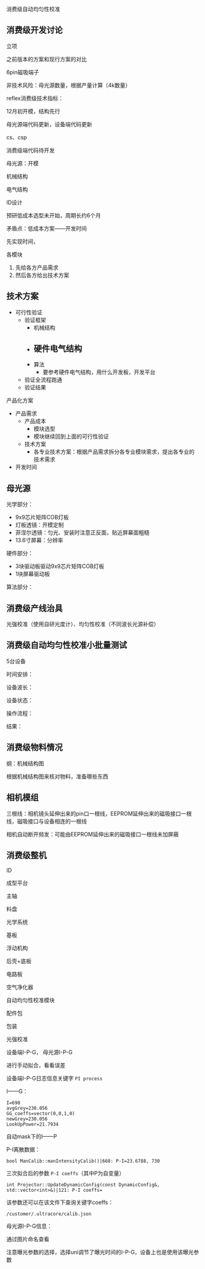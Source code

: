消费级自动均匀性校准

## 消费级开发讨论

立项

之前版本的方案和现行方案的对比

6pin磁吸端子

非技术风险：母光源数量，根据产量计算（4k数量）

reflex消费级技术指标：

12月初开模，结构先行

母光源端代码更新，设备端代码更新

cs、csp

消费级端代码待开发

母光源：开模

机械结构

电气结构

ID设计

预研低成本选型未开始，周期长约6个月

矛盾点：低成本方案——开发时间

先实现时间，

各模块

1. 先给各方产品需求
2. 然后各方给出技术方案





## 技术方案

- 可行性验证
  - 验证框架
    - 机械结构
    - 硬件电气结构
      - 
    - 算法
      - 要参考硬件电气结构，用什么开发板，开发平台
  - 验证全流程跑通
  - 验证结果

产品化方案

- 产品需求
  - 产品成本
    - 模块选型
    - 模块继续回到上面的可行性验证
  - 技术方案
    - 各专业技术方案：根据产品需求拆分各专业模块需求，提出各专业的技术需求
- 开发时间





## 母光源

光学部分：

- 9x9芯片矩阵COB灯板
- 灯板透镜：开模定制
- 菲涅尔透镜：匀光、安装时注意正反面，贴近屏幕面粗糙
- 13.6寸屏幕：分辨率

硬件部分：

- 3块驱动板驱动9x9芯片矩阵COB灯板
- 1块屏幕驱动板

算法部分：



## 消费级产线治具

光强校准（使用自研光度计）、均匀性校准（不同波长光源补偿）



## 消费级自动均匀性校准小批量测试

5台设备

时间安排：

设备波长：

设备状态：

操作流程：

结果：



## 消费级物料情况

纲：机械结构图

根据机械结构图来核对物料，准备哪些东西





## 相机模组

三根线：相机镜头延伸出来的pin口一根线，EEPROM延伸出来的磁吸接口一根线，磁吸接口与设备相连的一根线

相机自动断开频发：可能由EEPROM延伸出来的磁吸接口一根线未加屏蔽





## 消费级整机

ID

成型平台

主轴

料盘

光学系统

基板

浮动机构

后壳+底板

电路板

空气净化器

自动均匀性校准模块

配件包

包装



光强校准

设备端I-P-G， 母光源I-P-G

进行手动拟合，看看误差



设备端I-P-G日志信息关键字  `PI process`

I——G：

```
I=690
avgGrey=230.056
GG_coeffs=vector(0,0,1,0)
newGrey=230.056
LookUpPower=21.7934
```



自动mask下的I——P

P-I离散数据：

```
bool ManCalib::manIntensityCalib()|668: P-I=23.6788, 730
```

三次拟合后的参数 `P-I coeffs`（其中P为自变量）

```
int Projector::UpdateDynamicConfig(const DynamicConfig&, std::vector<int>&)|121: P-I coeffs=
```



该参数还可以在该文件下查询关键字coeffs：

```
/customer/.ultracore/calib.json
```



母光源I-P-G信息：

通过图片命名查看

注意曝光参数的选择，选择uni调节了曝光时间的I-P-G，设备上也是使用该曝光参数

